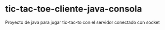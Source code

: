 # tic-tac-toe-cliente-java-consola
Proyecto de java para jugar tic-tac-to con el servidor conectado con socket
